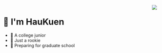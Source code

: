<img align="right" src="https://github-readme-stats.vercel.app/api?username=HauKuen&show_icons=true&theme=gruvbox" />

# 👋  I'm HauKuen
- :runner: A college junior
- :chicken: Just a rookie
- :book: Preparing for graduate school
